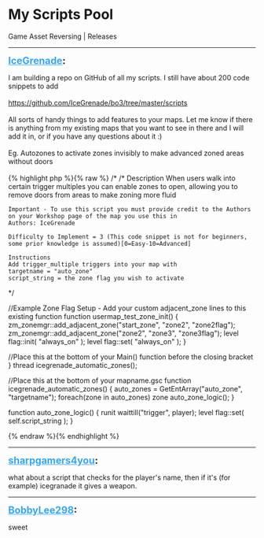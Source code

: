 # My Scripts Pool
Game Asset Reversing | Releases

---
<strong style="font-size: 1.4em;"><span style="text-decoration: underline;text-decoration-color: #34a7f9;"><span style="color:#34a7f9;">IceGrenade</span></span>:</strong>

<p>I am building a repo on GitHub of all my scripts. I still have about 200 code snippets to add<br /><br /><a href="https://github.com/IceGrenade/bo3/tree/master/scripts">https://github.com/IceGrenade/bo3/tree/master/scripts</a><br /><br />All sorts of handy things to add features to your maps. Let me know if there is anything from my existing maps that you want to see in there and I will add it in, or if you have any questions about it :)<br /><br />Eg. Autozones to activate zones invisibly to make advanced zoned areas without doors<br /><br />{% highlight php %}{% raw %}
/*
/*
    Description
    When users walk into certain trigger multiples you can enable zones to open,
    allowing you to remove doors from areas to make zoning more fluid

    Important - To use this script you must provide credit to the Authors on your Workshop page of the map you use this in
    Authors: IceGrenade

    Difficulty to Implement = 3 (This code snippet is not for beginners, some prior knowledge is assumed)[0=Easy-10=Advanced]

    Instructions
    Add trigger_multiple triggers into your map with
    targetname = "auto_zone"
    script_string = the zone flag you wish to activate
*/

//Example Zone Flag Setup - Add your custom adjacent_zone lines to this existing function
function usermap_test_zone_init()
{
    zm_zonemgr::add_adjacent_zone("start_zone", "zone2", "zone2flag");
    zm_zonemgr::add_adjacent_zone("zone2",      "zone3", "zone3flag");
    level flag::init( "always_on" );
    level flag::set( "always_on" );
}    

//Place this at the bottom of your Main() function before the closing bracket }
thread icegrenade_automatic_zones();

//Place this at the bottom of your mapname.gsc
function icegrenade_automatic_zones()
{
    auto_zones = GetEntArray("auto_zone", "targetname");
    foreach(zone in auto_zones)
        zone auto_zone_logic();
}

function auto_zone_logic()
{
    runit waittill("trigger", player);
    level flag::set( self.script_string );
}

{% endraw %}{% endhighlight %}
</p>

---
<strong style="font-size: 1.4em;"><span style="text-decoration: underline;text-decoration-color: #34a7f9;"><span style="color:#34a7f9;">sharpgamers4you</span></span>:</strong>

<p>what about a script that checks for the player&#39;s name, then if it&#39;s (for example) icegranade it gives a weapon.</p>

---
<strong style="font-size: 1.4em;"><span style="text-decoration: underline;text-decoration-color: #34a7f9;"><span style="color:#34a7f9;">BobbyLee298</span></span>:</strong>

<p>sweet</p>
